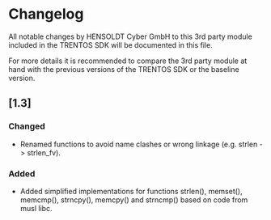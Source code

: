 # Changelog

All notable changes by HENSOLDT Cyber GmbH to this 3rd party module included in
the TRENTOS SDK will be documented in this file.

For more details it is recommended to compare the 3rd party module at hand with
the previous versions of the TRENTOS SDK or the baseline version.

## [1.3]

### Changed

- Renamed functions to avoid name clashes or wrong linkage
  (e.g. strlen -> strlen_fv).

### Added

- Added simplified implementations for functions strlen(), memset(), memcmp(),
  strncpy(), memcpy() and strncmp() based on code from musl libc.
